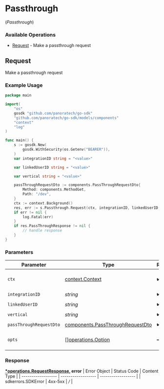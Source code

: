 # Passthrough
(*Passthrough*)

### Available Operations

* [Request](#request) - Make a passthrough request

## Request

Make a passthrough request

### Example Usage

```go
package main

import(
	"os"
	gosdk "github.com/panoratech/go-sdk"
	"github.com/panoratech/go-sdk/models/components"
	"context"
	"log"
)

func main() {
    s := gosdk.New(
        gosdk.WithSecurity(os.Getenv("BEARER")),
    )
    var integrationID string = "<value>"

    var linkedUserID string = "<value>"

    var vertical string = "<value>"

    passThroughRequestDto := components.PassThroughRequestDto{
        Method: components.MethodGet,
        Path: "/dev",
    }
    ctx := context.Background()
    res, err := s.Passthrough.Request(ctx, integrationID, linkedUserID, vertical, passThroughRequestDto)
    if err != nil {
        log.Fatal(err)
    }
    if res.PassThroughResponse != nil {
        // handle response
    }
}
```

### Parameters

| Parameter                                                                            | Type                                                                                 | Required                                                                             | Description                                                                          |
| ------------------------------------------------------------------------------------ | ------------------------------------------------------------------------------------ | ------------------------------------------------------------------------------------ | ------------------------------------------------------------------------------------ |
| `ctx`                                                                                | [context.Context](https://pkg.go.dev/context#Context)                                | :heavy_check_mark:                                                                   | The context to use for the request.                                                  |
| `integrationID`                                                                      | *string*                                                                             | :heavy_check_mark:                                                                   | N/A                                                                                  |
| `linkedUserID`                                                                       | *string*                                                                             | :heavy_check_mark:                                                                   | N/A                                                                                  |
| `vertical`                                                                           | *string*                                                                             | :heavy_check_mark:                                                                   | N/A                                                                                  |
| `passThroughRequestDto`                                                              | [components.PassThroughRequestDto](../../models/components/passthroughrequestdto.md) | :heavy_check_mark:                                                                   | N/A                                                                                  |
| `opts`                                                                               | [][operations.Option](../../models/operations/option.md)                             | :heavy_minus_sign:                                                                   | The options for this request.                                                        |


### Response

**[*operations.RequestResponse](../../models/operations/requestresponse.md), error**
| Error Object       | Status Code        | Content Type       |
| ------------------ | ------------------ | ------------------ |
| sdkerrors.SDKError | 4xx-5xx            | */*                |

